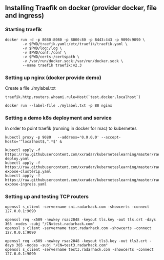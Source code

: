 ## Installing Traefik on docker (provider docker, file and ingress)

### Starting traefik
```
docker run -d -p 8080:8080 -p 8000:80 -p 8443:443 -p 9090:9090 \
        -v $PWD/traefik.yaml:/etc/traefik/traefik.yaml \
        -v $PWD/log:/log \
        -v $PWD/conf:/conf \
        -v $PWD/certs:/certspath \
        -v /var/run/docker.sock:/var/run/docker.sock \
        --name traefik traefik:v2.3 
```

###  Setting up nginx (docker provide demo)
Create a file ./mylabel.txt
```
traefik.http.routers.whoami.rule=Host(`test.docker.localhost`)
```
```
docker run --label-file ./mylabel.txt -p 80 nginx
```

### Setting a demo k8s deployment and service
In order to point traefik (running in docker for mac) to kubernetes
```
kubectl proxy -p 9080   --address='0.0.0.0' --accept-hosts='^localhost$,^.*$' &
```

```
kubectl apply -f https://raw.githubusercontent.com/xxradar/kuberneteslearning/master/radarhack-deploy.yaml
kubectl apply -f https://raw.githubusercontent.com/xxradar/kuberneteslearning/master/radarhack-expose-clusterip.yaml
kubectl apply -f https://raw.githubusercontent.com/xxradar/kuberneteslearning/master/radarhack-expose-ingress.yaml
```

### Setting up and testing TCP routers

```
openssl s_client -servername sni.radarhack.com -showcerts -connect 127.0.0.1:9090
```
```
openssl req -x509 -newkey rsa:2048 -keyout tls.key -out tls.crt -days 365 -nodes -subj "/CN=test.radarhack.com"
openssl s_client -servername test.radarhack.com -showcerts -connect 127.0.0.1:9090
```
```
openssl req -x509 -newkey rsa:2048 -keyout tls3.key -out tls3.crt -days 365 -nodes -subj "/CN=test3.radarhack.com"
openssl s_client -servername test3.radarhack.com -showcerts -connect 127.0.0.1:9090
```
